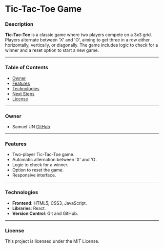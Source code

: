 # Tic-Tac-Toe Game

### Description

**Tic-Tac-Toe** is a classic game where two players compete on a 3x3 grid. Players alternate between 'X' and 'O', aiming to get three in a row either horizontally, vertically, or diagonally. The game includes logic to check for a winner and a reset option to start a new game.

---

### Table of Contents

-   [Owner](#owner)
-   [Features](#features)
-   [Technologies](#technologies)
-   [Next Steps](#next-steps)
-   [License](#license)

---

### Owner

-   Samuel UN [GitHub](https://github.com/samuel-un)

---

### Features

-   Two-player Tic-Tac-Toe game.
-   Automatic alternation between 'X' and 'O'.
-   Logic to check for a winner.
-   Option to reset the game.
-   Responsive interface.

---

### Technologies

-   **Frontend**: HTML5, CSS3, JavaScript.
-   **Libraries**: React.
-   **Version Control**: Git and GitHub.

---

### License

This project is licensed under the MIT License.
